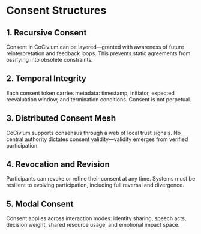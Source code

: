# Consent Structures

## 1. Recursive Consent
Consent in CoCivium can be layered—granted with awareness of future reinterpretation and feedback loops. This prevents static agreements from ossifying into obsolete constraints.

## 2. Temporal Integrity
Each consent token carries metadata: timestamp, initiator, expected reevaluation window, and termination conditions. Consent is not perpetual.

## 3. Distributed Consent Mesh
CoCivium supports consensus through a web of local trust signals. No central authority dictates consent validity—validity emerges from verified participation.

## 4. Revocation and Revision
Participants can revoke or refine their consent at any time. Systems must be resilient to evolving participation, including full reversal and divergence.

## 5. Modal Consent
Consent applies across interaction modes: identity sharing, speech acts, decision weight, shared resource usage, and emotional impact space.


